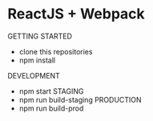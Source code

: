 # ReactJS + Webpack

GETTING STARTED

-   clone this repositories
-   npm install

DEVELOPMENT

-   npm start STAGING
-   npm run build-staging PRODUCTION
-   npm run build-prod
